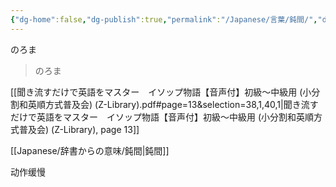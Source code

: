 ```yaml
---
{"dg-home":false,"dg-publish":true,"permalink":"/Japanese/言葉/鈍間/","dgPassFrontmatter":true}
---
```



のろま

> のろま

[[聞き流すだけで英語をマスター　イソップ物語【音声付】初級～中級用 (小分割和英順方式普及会) (Z-Library).pdf#page=13&selection=38,1,40,1|聞き流すだけで英語をマスター　イソップ物語【音声付】初級～中級用 (小分割和英順方式普及会) (Z-Library), page 13]]

[[Japanese/辞書からの意味/鈍間\|鈍間]]

动作缓慢

